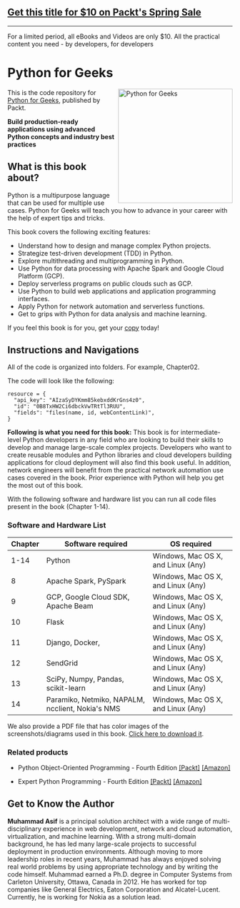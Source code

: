## [Get this title for $10 on Packt's Spring Sale](https://www.packt.com/B17189?utm_source=github&utm_medium=packt-github-repo&utm_campaign=spring_10_dollar_2022)
-----
For a limited period, all eBooks and Videos are only $10. All the practical content you need \- by developers, for developers

# Python for Geeks

<a href="https://www.packtpub.com/programming/python-for-geeks?utm_source=github&utm_medium=repository&utm_campaign=9781801070119"><img src="https://static.packt-cdn.com/products/9781801070119/cover/smaller" alt="Python for Geeks" height="256px" align="right"></a>

This is the code repository for [Python for Geeks](https://www.packtpub.com/programming/python-for-geeks?utm_source=github&utm_medium=repository&utm_campaign=9781801070119), published by Packt.

**Build production-ready applications using advanced Python concepts and industry best practices**

## What is this book about?

Python is a multipurpose language that can be used for multiple use cases. Python for Geeks will teach you how to advance in your career with the help of expert tips and tricks.

This book covers the following exciting features:

- Understand how to design and manage complex Python projects.
- Strategize test-driven development (TDD) in Python.
- Explore multithreading and multiprogramming in Python.
- Use Python for data processing with Apache Spark and Google Cloud Platform (GCP).
- Deploy serverless programs on public clouds such as GCP.
- Use Python to build web applications and application programming interfaces.
- Apply Python for network automation and serverless functions.
- Get to grips with Python for data analysis and machine learning.

If you feel this book is for you, get your [copy](https://www.amazon.com/dp/1801070113) today!

## Instructions and Navigations

All of the code is organized into folders. For example, Chapter02.

The code will look like the following:

```
resource = {
  "api_key": "AIzaSyDYKmm85kebxddKrGns4z0",
  "id": "0B8TxHW2Ci6dbckVwTRtTl3RUU",
  "fields": "files(name, id, webContentLink)",
}
```

**Following is what you need for this book:**
This book is for intermediate-level Python developers in any field who are looking to build their skills to develop and manage large-scale complex projects. Developers who want to create reusable modules and Python libraries and cloud developers building applications for cloud deployment will also find this book useful. In addition, network engineers will benefit from the practical network automation use cases covered in the book. Prior experience with Python will help you get the most out of this book.

With the following software and hardware list you can run all code files present in the book (Chapter 1-14).

### Software and Hardware List

| Chapter | Software required                                | OS required                        |
| ------- | ------------------------------------------------ | ---------------------------------- |
| 1-14    | Python                                           | Windows, Mac OS X, and Linux (Any) |
| 8       | Apache Spark, PySpark                            | Windows, Mac OS X, and Linux (Any) |
| 9       | GCP, Google Cloud SDK, Apache Beam               | Windows, Mac OS X, and Linux (Any) |
| 10      | Flask                                            | Windows, Mac OS X, and Linux (Any) |
| 11      | Django, Docker,                                  | Windows, Mac OS X, and Linux (Any) |
| 12      | SendGrid                                         | Windows, Mac OS X, and Linux (Any) |
| 13      | SciPy, Numpy, Pandas, scikit-learn               | Windows, Mac OS X, and Linux (Any) |
| 14      | Paramiko, Netmiko, NAPALM, ncclient, Nokia's NMS | Windows, Mac OS X, and Linux (Any) |

We also provide a PDF file that has color images of the screenshots/diagrams used in this book. [Click here to download it](https://static.packt-cdn.com/downloads/9781801070119_ColorImages.pdf).

### Related products

- Python Object-Oriented Programming - Fourth Edition [[Packt]](https://www.packtpub.com/product/python-object-oriented-programming-fourth-edition/9781801077262?utm_source=github&utm_medium=repository&utm_campaign=9781801077262) [[Amazon]](https://www.amazon.com/dp/1801077266)

- Expert Python Programming - Fourth Edition [[Packt]](https://www.packtpub.com/product/expert-python-programming-fourth-edition/9781801071109?utm_source=github&utm_medium=repository&utm_campaign=9781801071109) [[Amazon]](https://www.amazon.com/dp/1801071101)

## Get to Know the Author

**Muhammad Asif**
is a principal solution architect with a wide range of multi-disciplinary experience in web development, network and cloud automation, virtualization, and machine learning. With a strong multi-domain background, he has led many large-scale projects to successful deployment in production environments. Although moving to more leadership roles in recent years, Muhammad has always enjoyed solving real world problems by using appropriate technology and by writing the code himself. Muhammad earned a Ph.D. degree in Computer Systems from Carleton University, Ottawa, Canada in 2012. He has worked for top companies like General Electrics, Eaton Corporation and Alcatel-Lucent. Currently, he is working for Nokia as a solution lead.
